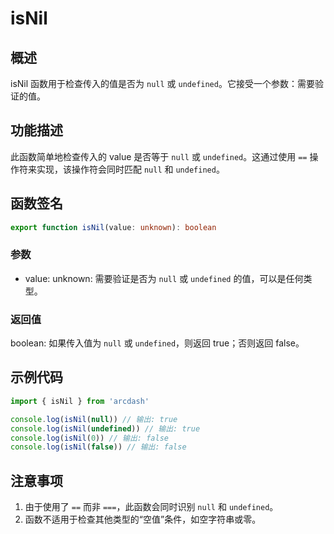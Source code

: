 # isNil

## 概述
isNil 函数用于检查传入的值是否为 `null` 或 `undefined`。它接受一个参数：需要验证的值。

## 功能描述
此函数简单地检查传入的 value 是否等于 `null` 或 `undefined`。这通过使用 `==` 操作符来实现，该操作符会同时匹配 `null` 和 `undefined`。

## 函数签名
``` typescript
export function isNil(value: unknown): boolean
```

### 参数
- value: unknown: 需要验证是否为 `null` 或 `undefined` 的值，可以是任何类型。

### 返回值
boolean: 如果传入值为 `null` 或 `undefined`，则返回 true；否则返回 false。

## 示例代码
``` typescript
import { isNil } from 'arcdash'

console.log(isNil(null)) // 输出: true
console.log(isNil(undefined)) // 输出: true
console.log(isNil(0)) // 输出: false
console.log(isNil(false)) // 输出: false
```

## 注意事项
1. 由于使用了 `==` 而非 `===`，此函数会同时识别 `null` 和 `undefined`。
2. 函数不适用于检查其他类型的“空值”条件，如空字符串或零。
